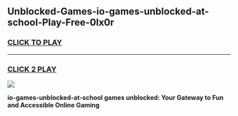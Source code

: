 
## Unblocked-Games-io-games-unblocked-at-school-Play-Free-0lx0r
<h3>
<a href="https://premium76.site?title=io-games-unblocked-at-school&ref=18A1">CLICK TO PLAY</a></h3>
<hr>

<h3>
<a href="https://premium76.site?title=io-games-unblocked-at-school&ref=18A1">CLICK 2 PLAY</a>
  
</h3>

<a href="https://premium76.site?title=io-games-unblocked-at-school&ref=18A1"><img src="https://clearcache.store/games.png"></a>


**io-games-unblocked-at-school games unblocked: Your Gateway to Fun and Accessible Online Gaming**
